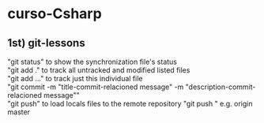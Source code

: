 # curso-Csharp

## 1st) git-lessons
"git status" to show the synchronization file's status \
"git add ." to track all untracked and modified listed files \
"git add <file-name>..." to track just this individual file \
"git commit -m "title-commit-relacioned message" -m "description-commit-relacioned message""\
"git push" to load locals files to the remote repository
"git push <location-of-git-repo> <branch-to-push-to>"  e.g. origin master